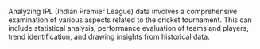 Analyzing IPL (Indian Premier League) data involves a comprehensive examination of various aspects related to the cricket tournament. This can include statistical analysis, performance evaluation of teams and players, trend identification, and drawing insights from historical data.
